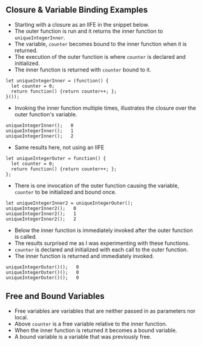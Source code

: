  ## Closure & Variable Binding Examples

 * Starting with a closure as an IIFE in the snippet below.
 * The outer function is run and it returns the inner function to ```uniqueIntegerInner```.
 * The variable, ```counter``` becomes bound to the inner function when it is returned.  
 * The execution of the outer function is where  ```counter``` is declared and initialized.  
 * The inner function is returned with ```counter``` bound to it.
```
let uniqueIntegerInner = (function() {
  let counter = 0;
  return function() {return counter++; };
}());
```

 * Invoking the inner function multiple times, illustrates the closure over the outer function's variable.  
```
uniqueIntegerInner();   0
uniqueIntegerInner();   1
uniqueIntegerInner();   2
```
 * Same results here, not using an IIFE  
```
let uniqueIntegerOuter = function() { 
  let counter = 0;
  return function() {return counter++; };
};
```
 * There is one invocation of the outer function causing the variable, ```counter``` to be initialized and bound once.  
```
let uniqueIntegerInner2 = uniqueIntegerOuter();
uniqueIntegerInner2();   0
uniqueIntegerInner2();   1
uniqueIntegerInner2();   2
```

 * Below the inner function is immediately invoked after the outer function is called.   
 * The results surprised me as I was experimenting with these functions.
 * ```counter``` is declared and initialized with each call to the outer function.  
 * The inner function is returned and immediately invoked. 
```
uniqueIntegerOuter()();   0
uniqueIntegerOuter()();   0
uniqueIntegerOuter()();   0
```

 ## Free and Bound Variables
 * Free variables are variables that are neither passed in as parameters nor local.
 * Above ```counter``` is a free variable relative to the inner function. 
 * When the inner function is returned it becomes a bound variable.
 * A bound variable is a variable that was previously free.
